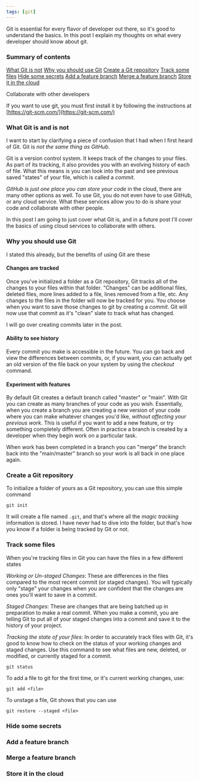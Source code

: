```yaml
---
tags: [git]
---
```


Git is essential for every flavor of developer out there, so it's good to understand the basics.  In this post I explain my thoughts on what every developer should know about git.

### Summary of contents

[What Git is not](#what-git-is-and-is-not)
[Why you should use Git](#why-you-should-use-git)
[Create a Git repository](#create-a-git-repository)
[Track some files](#track-some-files)
[Hide some secrets](#hide-some-secrets)
[Add a feature branch](#add-a-feature-branch)
[Merge a feature branch](#merge-a-feature-branch)
[Store it in the cloud](#store-it-in-the-cloud)

Collaborate with other developers

If you want to use git, you must first install it by following the instructions at [https://git-scm.com/](https://git-scm.com/)

### What Git is and is not
I want to start by clarifying a piece of confusion that I had when I first heard of Git.  Git is _not the same thing as GitHub_.

Git is a version control system.  It keeps track of the changes to your files.  As part of its tracking, it also provides you with an evolving history of each of file.  What this means is you can look into the past and see previous saved "states" of your file, which is called a _commit_.

_GitHub is just one place you can store your code_ in the cloud, there are many other options as well. To use Git, you do not even have to use GitHub, or any cloud service.  What these services allow you to do is share your code and collaborate with other people.

In this post I am going to just cover what Git is, and in a future post I'll cover the basics of using cloud services to collaborate with others.


### Why you should use Git
I stated this already, but the benefits of using Git are these

#### Changes are tracked

Once you've initialized a folder as a Git repository, Git tracks all of the changes to your files within that folder.  "Changes" can be additional files, deleted files, more lines added to a file, lines removed from a file, etc.  Any changes to the files in the folder will now be tracked for you.  You choose when you want to save those changes to git by creating a _commit_.  Git will now use that commit as it's "clean" slate to track what has changed.

I will go over creating commits later in the post.

#### Ability to see history

Every commit you make is accessible in the future.  You can go back and view the differences between commits, or, if you want, you can actually get an old version of the file back on your system by using the _checkout_ command.

#### Experiment with features

By default Git creates a default branch called "master" or "main".  With Git you can create as many branches of your code as you wish.  Essentially, when you create a branch you are creating a new version of your code where you can make whatever changes you'd like, _without affecting your previous work_.  This is useful if you want to add a new feature, or try something completely different.  Often in practice a branch is created by a developer when they begin work on a particular task.

When work has been completed in a branch you can "merge" the branch back into the "main/master" branch so your work is all back in one place again.

### Create a Git repository

To initialize a folder of yours as a Git repository, you can use this simple command
```
git init
```

It will create a file named `.git`, and that's where all the _magic tracking_ information is stored.  I have never had to dive into the folder, but that's how you know if a folder is being tracked by Git or not.

### Track some files
When you're tracking files in Git you can have the files in a few different states

_Working or Un-staged Changes_:
These are differences in the files compared to the most recent commit (or staged changes).  You will typically only "stage" your changes when you are confident that the changes are ones you'll want to save in a commit.

_Staged Changes_:
These are changes that are being batched up in preparation to make a real commit.  When you make a commit, you are telling Git to put all of your staged changes into a commit and save it to the history of your project.

_Tracking the state of your files_:
In order to accurately track files with Git, it's good to know how to check on the status of your working changes and staged changes.  Use this command to see what files are new, deleted, or modified, or currently staged for a commit.
```
git status
```

To add a file to git for the first time, or it's current working changes, use:
```
git add <file>
```

To unstage a file, Git shows that you can use
```
git restore --staged <file>
```

### Hide some secrets
### Add a feature branch
### Merge a feature branch
### Store it in the cloud